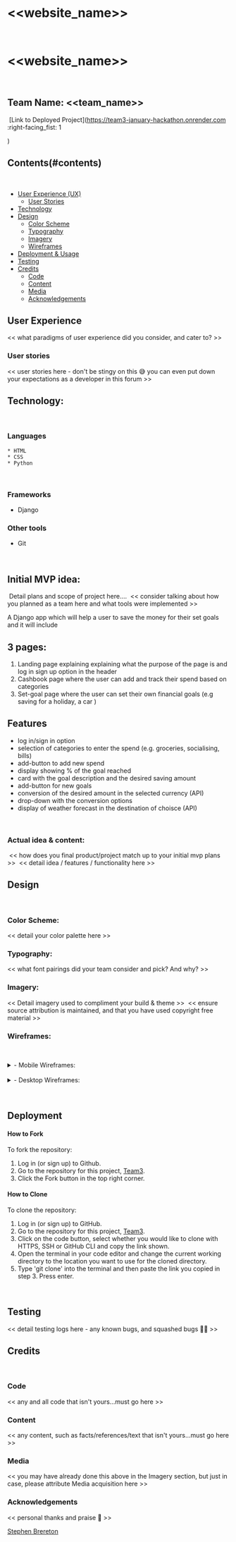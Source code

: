 # <<website_name>>
​
# <<website_name>>
​
## Team Name: <<team_name>>
​
[Link to Deployed Project](https://team3-january-hackathon.onrender.com
:right-facing_fist:
1

)
​
## Contents(#contents)
​
* [User Experience (UX)](#user-experience)
  * [User Stories](#user-stories)
* [Technology](#technology)
* [Design](#design)
  * [Color Scheme](#color-scheme)
  * [Typography](#typography)
  * [Imagery](#imagery)
  * [Wireframes](#wireframes)
* [Deployment & Usage](#deployment)
* [Testing](#testing)
* [Credits](#credits)
  * [Code](#code)
  * [Content](#content)
  * [Media](#media)
  * [Acknowledgements](#acknowledgements)
​
## User Experience
<< what paradigms of user experience did you consider, and cater to? >>
​
### User stories
<< user stories here - don't be stingy on this 😅 you can even put down your expectations as a developer in this forum >>
​
## Technology:
​​​
###  Languages
	* HTML
    * CSS
    * Python
​
### Frameworks

* Django

### Other tools

* Git

​
## Initial MVP idea:
​
Detail plans and scope of project here....
​
<< consider talking about how you planned as a team here and what tools were implemented >>

A Django app which will help a user to save the money for their set goals and it will include

##  3 pages:

1. Landing page explaining explaining what the purpose of the page is and log in sign up option in the header
2. Cashbook page where the user can add and track their spend based on categories 
3. Set-goal page where the user can set their own financial goals (e.g saving for a holiday, a car )

##  Features

* log in/sign in option
* selection of categories to enter the spend (e.g. groceries, socialising, bills)
* add-button to add new spend 
* display showing % of the goal reached 
* card with the goal description and the desired saving amount 
* add-button for new goals
* conversion of the desired amount in the selected currency (API)
* drop-down with the conversion options
* display of weather forecast in the destination of choisce (API)


​
### Actual idea & content:
​
<< how does you final product/project match up to your initial mvp plans >>
​
<< detail idea / features / functionality here >>
​
## Design
​
### Color Scheme:
<< detail your color palette here >>
​
### Typography:
<< what font pairings did your team consider and pick? And why? >>
​
### Imagery:
<< Detail imagery used to compliment your build & theme >>
​
<< ensure source attribution is maintained, and that you have used copyright free material >>
​
### Wireframes:
​
<details>
<summary>- Mobile Wireframes:</summary>
​
<< put all your mobile wireframes here... >>
​
<< consider adding some notes to detail the planned components or functionality >>
​
</details>
​
<details>
<summary>- Desktop Wireframes:</summary>
​
<< put all your mobile wireframes here... >>
​
<< consider adding some notes to detail the planned components or functionality >>
​
</details>

​
## Deployment

#### How to Fork

To fork the repository:

1. Log in (or sign up) to Github.
2. Go to the repository for this project, [Team3](https://github.com/StephenB92/team3-january-hackathon).
3. Click the Fork button in the top right corner.

#### How to Clone

To clone the repository:

1. Log in (or sign up) to GitHub.
2. Go to the repository for this project, [Team3](https://github.com/StephenB92/team3-january-hackathon).
3. Click on the code button, select whether you would like to clone with HTTPS, SSH or GitHub CLI and copy the link shown.
4. Open the terminal in your code editor and change the current working directory to the location you want to use for the cloned directory.
5. Type 'git clone' into the terminal and then paste the link you copied in step 3. Press enter.

​
## Testing
<< detail testing logs here - any known bugs, and squashed bugs 🐛🐛 >>
​
## Credits
​
### Code
<< any and all code that isn't yours...must go here >>
​
### Content
<< any content, such as facts/references/text that isn't yours...must go here >>
​
### Media
<< you may have already done this above in the Imagery section, but just in case, please attribute Media acquisition here >>
​
### Acknowledgements
<< personal thanks and praise 🙌 >>

[Stephen Brereton](https://github.com/StephenB92)
